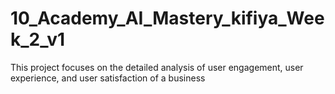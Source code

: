 # 10_Academy_AI_Mastery_kifiya_Week_2_v1
This project focuses on the detailed analysis of user engagement, user experience, and user satisfaction of a business
